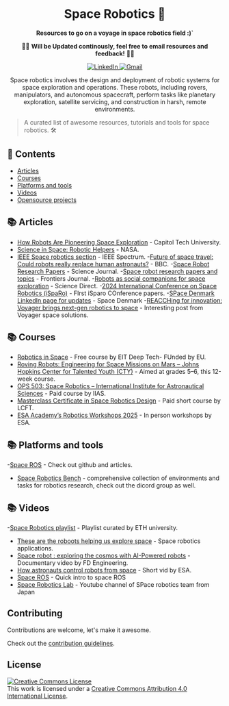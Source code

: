 <div align="center">
<h1>Space Robotics 🌌</h1> 

**Resources to go on a voyage in space robotics field :)`**

🚨🚧 **Will be Updated continously, feel free to email resources and feedback!** 🚧🚨  

<p align="center">
    <a href="https://www.linkedin.com/in/hari-lakshman/" target="_blank" rel="noopener noreferrer">
        <img alt="LinkedIn" src="https://img.shields.io/badge/LinkedIn-0077B5?style=for-the-badge&logo=linkedin&logoColor=white" />
    </a>
    <a href="mailto:harilakshmanmark3@gmail.com">
        <img alt="Gmail" src="https://img.shields.io/badge/Gmail-2c3454?style=for-the-badge&logo=gmail&logoColor=white" />
    </a>    
</p>

Space robotics involves the design and deployment of robotic systems for space exploration and operations. These robots, including rovers, manipulators, and autonomous spacecraft, perform tasks like planetary exploration, satellite servicing, and construction in harsh, remote environments.

</div>

>A curated list of awesome resources, tutorials and tools for space robotics. 🛠️

## 🌟 Contents

- [Articles](#articles)
- [Courses](#courses)
- [Platforms and tools](#platforms-and-tools)
- [Videos](#videos)
- [Opensource projects](#opensource-projects)


## 📚 Articles

- [How Robots Are Pioneering Space Exploration](https://www.captechu.edu/blog/how-robots-are-pioneering-space-exploration) - Capitol Tech University.
- [Science in Space: Robotic Helpers](https://www.nasa.gov/missions/station/iss-research/science-in-space-robotic-helpers/) - NASA.
- [IEEE Space robotics section](https://spectrum.ieee.org/tag/space-robots) - IEEE Spectrum.
-[Future of space travel: Could robots really replace human astronauts?](https://www.bbc.co.uk/news/articles/cy7keddnj31o) - BBC.
-[Space Robot Research Papers](https://spj.science.org/page/space/si/Space-Robot) - Science Journal.
-[Space robot research papers and topics](https://www.frontiersin.org/journals/robotics-and-ai/sections/space-robotics) - Frontiers Journal.
-[Robots as social companions for space exploration](https://www.sciencedirect.com/science/article/pii/S2949882125000088) - Science Direct.
-[2024 International Conference on Space Robotics (iSpaRo)](https://ieeexplore.ieee.org/xpl/conhome/10685845/proceeding) - FIrst iSparo COnference papers.
-[SPace Denmark LinkedIn page for updates](https://www.linkedin.com/company/space-denmark/posts/?feedView=all) - Space Denmark
-[REACCHing for innovation: Voyager brings next-gen robotics to space](https://www.linkedin.com/pulse/reacching-innovation-voyager-brings-next-gen-robotics-marshall-smith-y5gie/?trackingId=HkQQFkqnRRCCpHdgLc5eMQ%3D%3D) - Interesting post from Voyager space solutions.

## 📚 Courses

- [Robotics in Space](https://www.eitdeeptechtalent.eu/courses/robotics-in-space/) - Free course by EIT Deep Tech- FUnded by EU.
- [Roving Robots: Engineering for Space Missions on Mars – Johns Hopkins Center for Talented Youth (CTY)](https://cty.jhu.edu/programs/online/courses/roving-robots-engineering-for-space-missions-on-mars-rres#:~:text=In%20the%20course%20Roving%20Robots,insight%20into%20robotics%20in%20space.) - Aimed at grades 5–6, this 12-week course.
- [OPS 503: Space Robotics – International Institute for Astronautical Sciences](https://astronauticsinstitute.org/ops-503) - Paid course by IIAS.
- [Masterclass Certificate in Space Robotics Design](https://www.lcft.org.uk/Home/CourseDetail?courseId=27306) - Paid short course by LCFT.
- [ESA Academy’s Robotics Workshops 2025](https://www.esa.int/Education/ESA_Academy/ESA_Academy_s_Robotics_Workshops_2025_two_workshops_this_year_double_the_opportunity_to_apply) - In person workshops by ESA.

## 📚 Platforms and tools

-[Space ROS](https://space.ros.org/) - Check out github and articles.

- [Space Robotics Bench](https://github.com/AndrejOrsula/space_robotics_bench) - comprehensive collection of environments and tasks for robotics research, check out the dicord group as well.

## 📚 Videos

-[Space Robotics playlist](https://youtube.com/playlist?list=PLE-BQwvVGf8EOpuaw6CUVULJAa4JwrC7X&si=uoHhSrIG2UhJ-RUv) - Playlist curated by ETH university.
- [These are the roboots helping us explore space](https://youtu.be/V3gIWyjEtEg?si=7BobK1605lnX6ZfE) - Space robotics applications.
- [Space robot : exploring the cosmos with AI-Powered robots](https://youtu.be/1AMG3LveZi0?si=KW7sCur4FXJSFnwq) - Documentary video by FD Engineering.
- [How astronauts control robots from space](https://youtu.be/BMFPVCu16SQ?si=zfQvZ4O8puGgvpRB) - Short vid by ESA.
- [Space ROS](https://youtu.be/HtjYBQ8gZkc?si=IqsEmFllxLpfl38V) - Quick intro to space ROS
- [Space Robotics Lab](https://www.youtube.com/@spaceroboticslab) - Youtube channel of SPace robotics team from Japan





## Contributing

Contributions are welcome, let's make it awesome.

Check out the [contribution guidelines](CONTRIBUTING.md).


## License

<a rel="license" href="http://creativecommons.org/licenses/by/4.0/"><img alt="Creative Commons License" style="border-width:0" src="https://i.creativecommons.org/l/by/4.0/88x31.png" /></a><br />This work is licensed under a <a rel="license" href="http://creativecommons.org/licenses/by/4.0/">Creative Commons Attribution 4.0 International License</a>.
